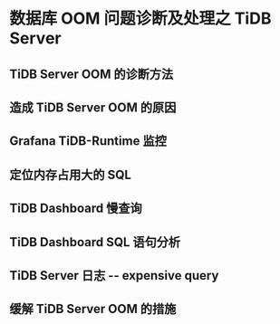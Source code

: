 # 数据库 OOM 问题诊断及处理之 TiDB Server

## TiDB Server OOM 的诊断方法
## 造成 TiDB Server OOM 的原因
## Grafana TiDB-Runtime 监控
## 定位内存占用大的 SQL
## TiDB Dashboard 慢查询
## TiDB Dashboard SQL 语句分析
## TiDB Server 日志 -- expensive query
## 缓解 TiDB Server OOM 的措施
